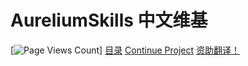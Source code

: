 # AureliumSkills 中文维基
[![Page Views Count](https://badges.toozhao.com/badges/01GN3VB091NV9GD8215G5B3HJC/green.svg?i=1)] [目录](https://snowcutieowo.github.io/AureliumSkills/#!index.md) [Continue Project](https://github.com/SnowCutieOwO/Continue "Star me on Github!") [资助翻译！](https://afdian.net/@SnowCutieOwO)

